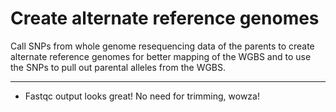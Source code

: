 # Create alternate reference genomes

Call SNPs from whole genome resequencing data of the parents to create alternate reference genomes for better mapping of the WGBS and to use the SNPs to pull out parental alleles from the WGBS. 

---

- Fastqc output looks great! No need for trimming, wowza!